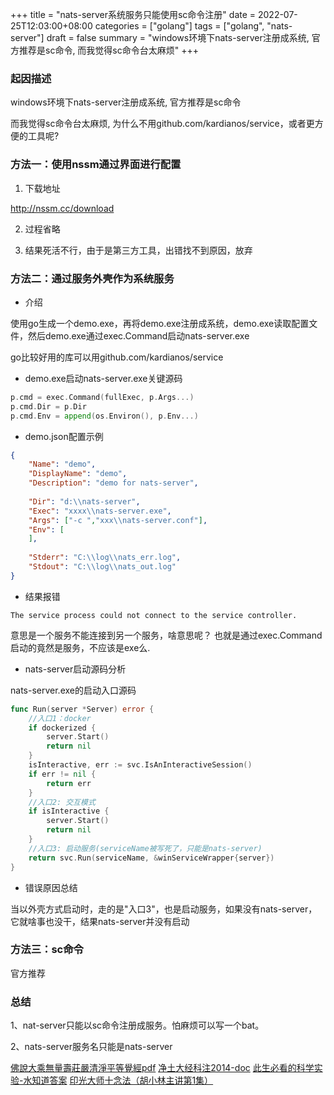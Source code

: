 +++
title = "nats-server系统服务只能使用sc命令注册"
date = 2022-07-25T12:03:00+08:00
categories = ["golang"]
tags = ["golang", "nats-server"]
draft = false
summary = "windows环境下nats-server注册成系统, 官方推荐是sc命令, 而我觉得sc命令台太麻烦"
+++


### 起因描述

windows环境下nats-server注册成系统, 官方推荐是sc命令

而我觉得sc命令台太麻烦, 为什么不用github.com/kardianos/service，或者更方便的工具呢?

### 方法一：使用nssm通过界面进行配置

1. 下载地址

http://nssm.cc/download

2. 过程省略

3. 结果死活不行，由于是第三方工具，出错找不到原因，放弃


### 方法二：通过服务外壳作为系统服务

* 介绍

使用go生成一个demo.exe，再将demo.exe注册成系统，demo.exe读取配置文件，然后demo.exe通过exec.Command启动nats-server.exe

go比较好用的库可以用github.com/kardianos/service


* demo.exe启动nats-server.exe关键源码

```go
p.cmd = exec.Command(fullExec, p.Args...)
p.cmd.Dir = p.Dir
p.cmd.Env = append(os.Environ(), p.Env...)
```

* demo.json配置示例

```json
{
	"Name": "demo",
	"DisplayName": "demo",
	"Description": "demo for nats-server",
	
	"Dir": "d:\\nats-server",
	"Exec": "xxxx\\nats-server.exe",
	"Args": ["-c ","xxx\\nats-server.conf"],
	"Env": [
	],
	
	"Stderr": "C:\\log\\nats_err.log",
	"Stdout": "C:\\log\\nats_out.log"
}
```

* 结果报错

```shell
The service process could not connect to the service controller.
```

意思是一个服务不能连接到另一个服务，啥意思呢？ 也就是通过exec.Command启动的竟然是服务，不应该是exe么.

* nats-server启动源码分析

nats-server.exe的启动入口源码

```go
func Run(server *Server) error {
    //入口1：docker
	if dockerized {
		server.Start()
		return nil
	}
	isInteractive, err := svc.IsAnInteractiveSession()
	if err != nil {
		return err
	}
    //入口2: 交互模式
	if isInteractive {
		server.Start()
		return nil
	}
    //入口3: 启动服务(serviceName被写死了，只能是nats-server)
	return svc.Run(serviceName, &winServiceWrapper{server})
}
```

* 错误原因总结

当以外壳方式启动时，走的是"入口3"，也是启动服务，如果没有nats-server，它就啥事也没干，结果nats-server并没有启动

### 方法三：sc命令

官方推荐

###  总结

1、nat-server只能以sc命令注册成服务。怕麻烦可以写一个bat。

2、nats-server服务名只能是nats-server


[佛說大乘無量壽莊嚴清淨平等覺經pdf](http://www.sxjy360.top/page-download/)
[净土大经科注2014-doc](http://www.sxjy360.top/page-download/)
[此生必看的科学实验-水知道答案](http://www.sxjy360.top/page-download/)
[印光大师十念法（胡小林主讲第1集）](http://www.sxjy360.top/page-download/)

